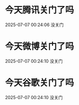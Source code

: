 # 今天腾讯关门了吗

2025-07-07 00:24:06 没关门

# 今天微博关门了吗

2025-07-07 00:24:10 没关门

# 今天谷歌关门了吗

2025-07-07 00:24:10 没关门

